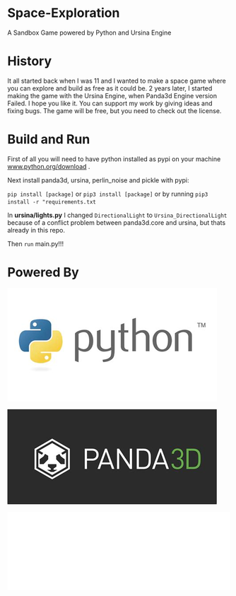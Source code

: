 # Space-Exploration
A Sandbox Game powered by Python and Ursina Engine


# History
It all started back when I was 11 and I wanted to make a space game where you can explore and build as free as it could be. 2 years later, I started making the game with the Ursina Engine, when Panda3d Engine version Failed. I hope you like it. You can support my work by giving ideas and fixing bugs. The game will be free, but you need to check out the license.

# Build and Run
First of all you will need to have python installed as pypi on your machine www.python.org/download .

Next install panda3d, ursina, perlin_noise and pickle with pypi:

`pip install [package]`
or
`pip3 install [package]`
or by running
`pip3 install -r "requirements.txt`


In **ursina/lights.py** I changed `DirectionalLight` to `Ursina_DirectionalLight` because of a conflict problem between panda3d.core and ursina, but thats already in this repo.

Then `run` main.py!!!

# Powered By

![Python logo](https://raw.githubusercontent.com/luis605/Space-Exploration/main/docs/images/python_logo.jpg "Employee Data title")

![Panda3d logo](https://raw.githubusercontent.com/luis605/Space-Exploration/main/docs/images/panda3d_logo1.jpg "Employee Data title")

![Ursina logo](https://raw.githubusercontent.com/luis605/Space-Exploration/main/docs/images/ursina_logo.png "Employee Data title")
